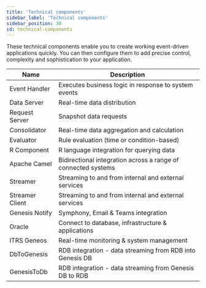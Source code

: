 ```yaml
---
title: 'Technical components'
sidebar_label: 'Technical components'
sidebar_position: 30
id: technical-components
---
```


These technical components enable you to create working event-driven applications quickly. You can then configure them to add precise control, complexity and sophistication to your application. 

| Name| Description|
|------------------------------------|--------------------|
| Event Handler | Executes business logic in response to system events     |
| Data Server | Real-time data distribution |
| Request Server |  Snapshot data requests         |
| Consolidator | Real-time data aggregation and calculation            | 
| Evaluator | Rule evaluation (time or condition-based)           |
| R Component | R language integration for querying data         | 
| Apache Camel | Bidirectional integration across a range of connected systems          | 
| Streamer | Streaming to and from internal and external services            | 
| Streamer Client | Streaming to and from internal and external services          |
| Genesis Notify | Symphony, Email & Teams integration         | 
| Oracle | Connect to database, infrastructure & applications          | 
| ITRS Geneos | Real-time monitoring & system management          | 
| DbToGenesis | RDB integration - data streaming from RDB into Genesis DB          | 
| GenesisToDb | RDB integration - data streaming from Genesis DB to RDB          |

